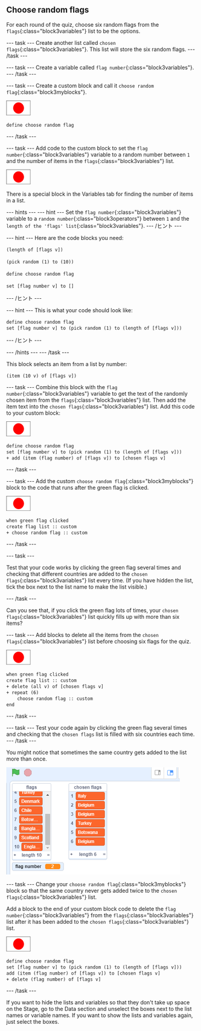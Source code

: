 ## Choose random flags

For each round of the quiz, choose six random flags from the `flags`{:class="block3variables"} list to be the options.

\--- task \--- Create another list called `chosen flags`{:class="block3variables"}. This list will store the six random flags. \--- /task \---

\--- task \--- Create a variable called `flag number`{:class="block3variables"}. \--- /task \---

\--- task \--- Create a custom block and call it `choose random flag`{:class="block3myblocks"}.

![Flag sprite](images/flag-sprite.png)

```blocks3
define choose random flag
```

\--- /task \---

\--- task \--- Add code to the custom block to set the `flag number`{:class="block3variables"} variable to a random number between `1` and the number of items in the `flags`{:class="block3variables"} list.

![Flag sprite](images/flag-sprite.png)

There is a special block in the Variables tab for finding the number of items in a list.

\--- hints \--- \--- hint \--- Set the `flag number`{:class="block3variables"} variable to a `random number`{:class="block3operators"} between `1` and the `length of the 'flags' list`{:class="block3variables"}. \--- /ヒント \---

\--- hint \--- Here are the code blocks you need:

```blocks3
(length of [flags v])

(pick random (1) to (10))

define choose random flag

set [flag number v] to []
```

\--- /ヒント \---

\--- hint \--- This is what your code should look like:

```blocks3
define choose random flag
set [flag number v] to (pick random (1) to (length of [flags v]))
```

\--- /ヒント \---

\--- /hints \--- \--- /task \---

This block selects an item from a list by number:

```blocks3
(item (10 v) of [flags v])
```

\--- task \--- Combine this block with the `flag number`{:class="block3variables"} variable to get the text of the randomly chosen item from the `flags`{:class="block3variables"} list. Then add the item text into the `chosen flags`{:class="block3variables"} list. Add this code to your custom block:

![Flag sprite](images/flag-sprite.png)

```blocks3
define choose random flag
set [flag number v] to (pick random (1) to (length of [flags v]))
+ add (item (flag number) of [flags v]) to [chosen flags v]
```

\--- /task \---

\--- task \--- Add the custom `choose random flag`{:class="block3myblocks"} block to the code that runs after the green flag is clicked.

![Flag sprite](images/flag-sprite.png)

```blocks3
when green flag clicked
create flag list :: custom
+ choose random flag :: custom
```

\--- /task \---

\--- task \---

Test that your code works by clicking the green flag several times and checking that different countries are added to the `chosen flags`{:class="block3variables"} list every time. (If you have hidden the list, tick the box next to the list name to make the list visible.)

\--- /task \---

Can you see that, if you click the green flag lots of times, your `chosen flags`{:class="block3variables"} list quickly fills up with more than six items?

\--- task \--- Add blocks to delete all the items from the `chosen flags`{:class="block3variables"} list before choosing six flags for the quiz.

![Flag sprite](images/flag-sprite.png)

```blocks3
when green flag clicked
create flag list :: custom
+ delete (all v) of [chosen flags v]
+ repeat (6)
    choose random flag :: custom
end
```

\--- /task \---

\--- task \--- Test your code again by clicking the green flag several times and checking that the `chosen flags` list is filled with six countries each time. \--- /task \---

You might notice that sometimes the same country gets added to the list more than once.

![Duplicate countries](images/duplicate-countries.png)

\--- task \--- Change your `choose random flag`{:class="block3myblocks"} block so that the same country never gets added twice to the `chosen flags`{:class="block3variables"} list.

Add a block to the end of your custom block code to delete the `flag number`{:class="block3variables"} from the `flags`{:class="block3variables"} list after it has been added to the `chosen flags`{:class="block3variables"} list.

![Flag sprite](images/flag-sprite.png)

```blocks3
define choose random flag
set [flag number v] to (pick random (1) to (length of [flags v]))
add (item (flag number) of [flags v]) to [chosen flags v]
+ delete (flag number) of [flags v]
```

\--- /task \---

If you want to hide the lists and variables so that they don't take up space on the Stage, go to the Data section and unselect the boxes next to the list names or variable names. If you want to show the lists and variables again, just select the boxes.